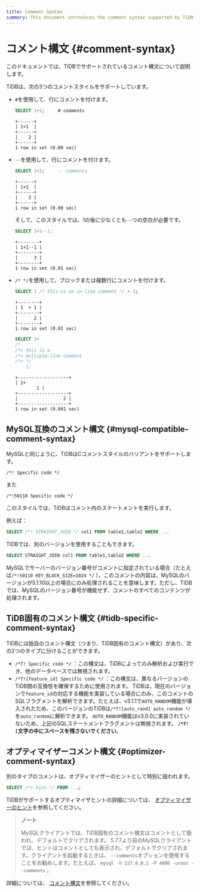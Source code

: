 ```yaml
---
title: Comment Syntax
summary: This document introduces the comment syntax supported by TiDB.
---
```


# コメント構文 {#comment-syntax}

このドキュメントでは、TiDBでサポートされているコメント構文について説明します。

TiDBは、次の3つのコメントスタイルをサポートしています。

-   `#`を使用して、行にコメントを付けます。

    
    ```sql
    SELECT 1+1;     # comments
    ```

    ```
    +------+
    | 1+1  |
    +------+
    |    2 |
    +------+
    1 row in set (0.00 sec)
    ```

-   `--`を使用して、行にコメントを付けます。

    
    ```sql
    SELECT 1+1;     -- comments
    ```

    ```
    +------+
    | 1+1  |
    +------+
    |    2 |
    +------+
    1 row in set (0.00 sec)
    ```

    そして、このスタイルでは、1の後に少なくとも`--`つの空白が必要です。

    
    ```sql
    SELECT 1+1--1;
    ```

    ```
    +--------+
    | 1+1--1 |
    +--------+
    |      3 |
    +--------+
    1 row in set (0.01 sec)
    ```

-   `/* */`を使用して、ブロックまたは複数行にコメントを付けます。

    
    ```sql
    SELECT 1 /* this is an in-line comment */ + 1;
    ```

    ```
    +--------+
    | 1  + 1 |
    +--------+
    |      2 |
    +--------+
    1 row in set (0.01 sec)
    ```

    
    ```sql
    SELECT 1+
    /*
    /*> this is a
    /*> multiple-line comment
    /*> */
        1;
    ```

    ```
    +-------------------+
    | 1+
            1 |
    +-------------------+
    |                 2 |
    +-------------------+
    1 row in set (0.001 sec)
    ```

## MySQL互換のコメント構文 {#mysql-compatible-comment-syntax}

MySQLと同じように、TiDBはCコメントスタイルのバリアントをサポートします。

```
/*! Specific code */
```

また

```
/*!50110 Specific code */
```

このスタイルでは、TiDBはコメント内のステートメントを実行します。

例えば：

```sql
SELECT /*! STRAIGHT_JOIN */ col1 FROM table1,table2 WHERE ...
```

TiDBでは、別のバージョンを使用することもできます。

```sql
SELECT STRAIGHT_JOIN col1 FROM table1,table2 WHERE ...
```

MySQLでサーバーのバージョン番号がコメントに指定されている場合（たとえば`/*!50110 KEY_BLOCK_SIZE=1024 */` ）、このコメントの内容は、MySQLのバージョンが5.1.10以上の場合にのみ処理されることを意味します。ただし、TiDBでは、MySQLのバージョン番号が機能せず、コメントのすべてのコンテンツが処理されます。

## TiDB固有のコメント構文 {#tidb-specific-comment-syntax}

TiDBには独自のコメント構文（つまり、TiDB固有のコメント構文）があり、次の2つのタイプに分けることができます。

-   `/*T! Specific code */` ：この構文は、TiDBによってのみ解析および実行でき、他のデータベースでは無視されます。
-   `/*T![feature_id] Specific code */` ：この構文は、異なるバージョンのTiDB間の互換性を確保するために使用されます。 TiDBは、現在のバージョンで`feature_id`の対応する機能を実装している場合にのみ、このコメントのSQLフラグメントを解析できます。たとえば、v3.1.1で`AUTO_RANDOM`機能が導入されたため、このバージョンのTiDBは`/*T![auto_rand] auto_random */`を`auto_random`に解析できます。 `AUTO_RANDOM`機能はv3.0.0に実装されていないため、上記のSQLステートメントフラグメントは無視されます。 **`/*T![`文字の中にスペースを残さないでください**。

## オプティマイザーコメント構文 {#optimizer-comment-syntax}

別のタイプのコメントは、オプティマイザーのヒントとして特別に扱われます。


```sql
SELECT /*+ hint */ FROM ...;
```

TiDBがサポートするオプティマイザヒントの詳細については、 [オプティマイザーのヒント](/optimizer-hints.md)を参照してください。

> **ノート**
>
> MySQLクライアントでは、TiDB固有のコメント構文はコメントとして扱われ、デフォルトでクリアされます。 5.7.7より前のMySQLクライアントでは、ヒントはコメントとしても表示され、デフォルトでクリアされます。クライアントを起動するときは、 `--comments`オプションを使用することをお勧めします。たとえば、 `mysql -h 127.0.0.1 -P 4000 -uroot --comments` 。

詳細については、 [コメント構文](https://dev.mysql.com/doc/refman/5.7/en/comments.html)を参照してください。
